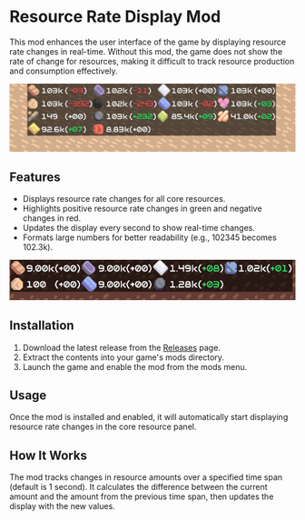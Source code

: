 # Resource Rate Display Mod

This mod enhances the user interface of the game by displaying resource rate changes in real-time. Without this mod, the game does not show the rate of change for resources, making it difficult to track resource production and consumption effectively.

![Screenshot](media/Screenshot%202024-05-25%20020010.png)

## Features

- Displays resource rate changes for all core resources.
- Highlights positive resource rate changes in green and negative changes in red.
- Updates the display every second to show real-time changes.
- Formats large numbers for better readability (e.g., 102345 becomes 102.3k).

![Screenshot](media/Screenshot%202024-05-25%20015842.png)

## Installation

1. Download the latest release from the [Releases](https://github.com/yourusername/resourceratedisplay/releases) page.
2. Extract the contents into your game's mods directory.
3. Launch the game and enable the mod from the mods menu.

## Usage

Once the mod is installed and enabled, it will automatically start displaying resource rate changes in the core resource panel.

## How It Works

The mod tracks changes in resource amounts over a specified time span (default is 1 second). It calculates the difference between the current amount and the amount from the previous time span, then updates the display with the new values.